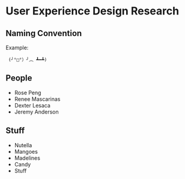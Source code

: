 # User Experience Design Research

## Naming Convention



Example:
```
 (╯°□°）╯︵ ┻━┻)
```

## People

* Rose Peng
* Renee Mascarinas
* Dexter Lesaca
* Jeremy Anderson

## Stuff

* Nutella
* Mangoes
* Madelines
* Candy
* Stuff
